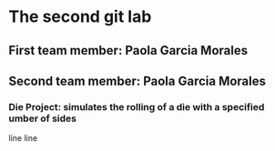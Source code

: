 # The second git lab
## First team member: Paola Garcia Morales
## Second team member: Paola Garcia Morales
### Die Project: simulates the rolling of a die with a specified umber of sides
line
line